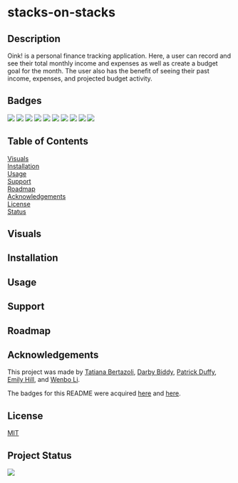 # stacks-on-stacks

## Description 
Oink! is a personal finance tracking application. Here, a user can record and see their total monthly income and expenses as well as create a budget goal for the month. The user also has the benefit of seeing their past income, expenses, and projected budget activity.

## Badges
<img src="https://img.shields.io/badge/GIT-E44C30?style=for-the-badge&logo=git&logoColor=white"/>
<img src="https://img.shields.io/badge/HTML5-E34F26?style=for-the-badge&logo=html5&logoColor=white"/> 
<img src="https://img.shields.io/badge/CSS-239120?&style=for-the-badge&logo=css3&logoColor=white" />
<img src="https://img.shields.io/badge/JavaScript-F7DF1E?style=for-the-badge&logo=javascript&logoColor=black" /> 
<img src="	https://img.shields.io/badge/Canva-%2300C4CC.svg?&style=for-the-badge&logo=Canva&logoColor=white" />
<img src="https://img.shields.io/badge/Node.js-43853D?style=for-the-badge&logo=node.js&logoColor=white" /> 
<img src="https://img.shields.io/badge/Express.js-404D59?style=for-the-badge" /> 
<img src="	https://img.shields.io/badge/MongoDB-4EA94B?style=for-the-badge&logo=mongodb&logoColor=white" />
<img src="https://img.shields.io/badge/Heroku-430098?style=for-the-badge&logo=heroku&logoColor=white" /> 
<img src="https://img.shields.io/badge/MDN_Web_Docs-black?style=for-the-badge&logo=mdnwebdocs&logoColor=white" />

## Table of Contents 

[Visuals](#visuals)<br>
[Installation](#installation)<br>
[Usage](#usage)<br>
[Support](#support)<br>
[Roadmap](#roadmap)<br>
[Acknowledgements](#acknowledgements)<br>
[License](#license)<br>
[Status](#project-status)

## Visuals 

## Installation 

## Usage 

## Support 

## Roadmap

## Acknowledgements 

This project was made by <a href="https://github.com/TBertazoli">Tatiana Bertazoli</a>, <a href="https://github.com/Darbybiddy">Darby Biddy</a>, <a href="https://github.com/Patrick-Duffy202">Patrick Duffy</a>, <a href="https://github.com/emsaw721">Emily Hill</a>, and <a href="https://github.com/deadseal001">Wenbo Li</a>. 

The badges for this README were acquired <a href="https://dev.to/envoy_/150-badges-for-github-pnk">here</a> and <a href="https://shields.io/">here</a>.

## License 
[MIT](https://choosealicense.com/licenses/mit/)

## Project Status 
<img src="https://img.shields.io/badge/Status-In%20Progress-orange" />

